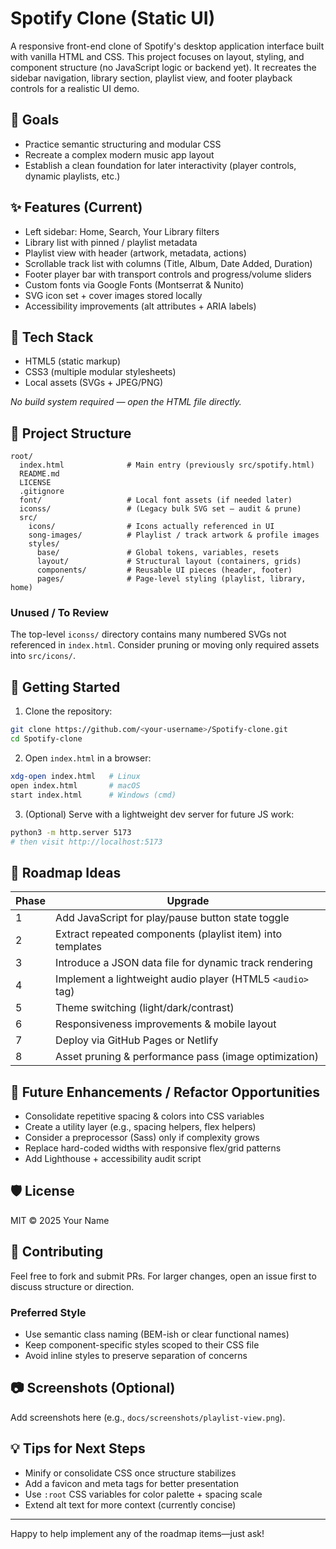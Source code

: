 # Spotify Clone (Static UI)

A responsive front-end clone of Spotify's desktop application interface built with vanilla HTML and CSS. This project focuses on layout, styling, and component structure (no JavaScript logic or backend yet). It recreates the sidebar navigation, library section, playlist view, and footer playback controls for a realistic UI demo.

## 🎯 Goals
- Practice semantic structuring and modular CSS
- Recreate a complex modern music app layout
- Establish a clean foundation for later interactivity (player controls, dynamic playlists, etc.)

## ✨ Features (Current)
- Left sidebar: Home, Search, Your Library filters
- Library list with pinned / playlist metadata
- Playlist view with header (artwork, metadata, actions)
- Scrollable track list with columns (Title, Album, Date Added, Duration)
- Footer player bar with transport controls and progress/volume sliders
- Custom fonts via Google Fonts (Montserrat & Nunito)
- SVG icon set + cover images stored locally
- Accessibility improvements (alt attributes + ARIA labels)

## 🧱 Tech Stack
- HTML5 (static markup)
- CSS3 (multiple modular stylesheets)
- Local assets (SVGs + JPEG/PNG)

_No build system required — open the HTML file directly._

## 📂 Project Structure
```
root/
  index.html              # Main entry (previously src/spotify.html)
  README.md
  LICENSE
  .gitignore
  font/                   # Local font assets (if needed later)
  iconss/                 # (Legacy bulk SVG set – audit & prune)
  src/
    icons/                # Icons actually referenced in UI
    song-images/          # Playlist / track artwork & profile images
    styles/
      base/               # Global tokens, variables, resets
      layout/             # Structural layout (containers, grids)
      components/         # Reusable UI pieces (header, footer)
      pages/              # Page-level styling (playlist, library, home)
```

### Unused / To Review
The top-level `iconss/` directory contains many numbered SVGs not referenced in `index.html`. Consider pruning or moving only required assets into `src/icons/`.

## 🚀 Getting Started
1. Clone the repository:
```bash
git clone https://github.com/<your-username>/Spotify-clone.git
cd Spotify-clone
```
2. Open `index.html` in a browser:
```bash
xdg-open index.html   # Linux
open index.html       # macOS
start index.html      # Windows (cmd)
```
3. (Optional) Serve with a lightweight dev server for future JS work:
```bash
python3 -m http.server 5173
# then visit http://localhost:5173
```

## 📌 Roadmap Ideas
| Phase | Upgrade |
|-------|---------|
| 1 | Add JavaScript for play/pause button state toggle |
| 2 | Extract repeated components (playlist item) into templates |
| 3 | Introduce a JSON data file for dynamic track rendering |
| 4 | Implement a lightweight audio player (HTML5 `<audio>` tag) |
| 5 | Theme switching (light/dark/contrast) |
| 6 | Responsiveness improvements & mobile layout |
| 7 | Deploy via GitHub Pages or Netlify |
| 8 | Asset pruning & performance pass (image optimization) |

## 🧹 Future Enhancements / Refactor Opportunities
- Consolidate repetitive spacing & colors into CSS variables
- Create a utility layer (e.g., spacing helpers, flex helpers)
- Consider a preprocessor (Sass) only if complexity grows
- Replace hard-coded widths with responsive flex/grid patterns
- Add Lighthouse + accessibility audit script

## 🛡️ License
MIT © 2025 Your Name

## 🤝 Contributing
Feel free to fork and submit PRs. For larger changes, open an issue first to discuss structure or direction.

### Preferred Style
- Use semantic class naming (BEM-ish or clear functional names)
- Keep component-specific styles scoped to their CSS file
- Avoid inline styles to preserve separation of concerns

## 📷 Screenshots (Optional)
Add screenshots here (e.g., `docs/screenshots/playlist-view.png`).

## 💡 Tips for Next Steps
- Minify or consolidate CSS once structure stabilizes
- Add a favicon and meta tags for better presentation
- Use `:root` CSS variables for color palette + spacing scale
- Extend alt text for more context (currently concise)

---
Happy to help implement any of the roadmap items—just ask!
